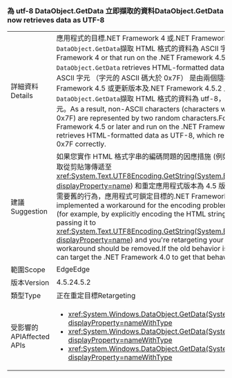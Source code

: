 ### <a name="dataobjectgetdata-now-retrieves-data-as-utf-8"></a><span data-ttu-id="f84c8-101">為 utf-8 DataObject.GetData 立即擷取的資料</span><span class="sxs-lookup"><span data-stu-id="f84c8-101">DataObject.GetData now retrieves data as UTF-8</span></span>

|   |   |
|---|---|
|<span data-ttu-id="f84c8-102">詳細資料</span><span class="sxs-lookup"><span data-stu-id="f84c8-102">Details</span></span>|<span data-ttu-id="f84c8-103">應用程式的目標.NET Framework 4 或.NET Framework 4.5.1 或舊版中，執行<code>DataObject.GetData</code>擷取 HTML 格式的資料為 ASCII 字串。</span><span class="sxs-lookup"><span data-stu-id="f84c8-103">For apps that target the .NET Framework 4 or that run on the .NET Framework 4.5.1 or earlier versions, <code>DataObject.GetData</code> retrieves HTML-formatted data as an ASCII string.</span></span> <span data-ttu-id="f84c8-104">如此一來，非 ASCII 字元 （字元的 ASCII 碼大於 0x7F） 是由兩個隨機字元表示。若是目標為.NET Framework 4.5 或更新版本及.NET Framework 4.5.2 上執行的應用程式<code>DataObject.GetData</code>擷取 HTML 格式的資料為 utf-8，其中可以正確地表示大於 0x7F 的字元。</span><span class="sxs-lookup"><span data-stu-id="f84c8-104">As a result, non-ASCII characters (characters whose ASCII codes are greater than 0x7F) are represented by two random characters.For apps that target the .NET Framework 4.5 or later and run on the .NET Framework 4.5.2, <code>DataObject.GetData</code> retrieves HTML-formatted data as UTF-8, which represents characters greater than 0x7F correctly.</span></span>|
|<span data-ttu-id="f84c8-105">建議</span><span class="sxs-lookup"><span data-stu-id="f84c8-105">Suggestion</span></span>|<span data-ttu-id="f84c8-106">如果您實作 HTML 格式字串的編碼問題的因應措施 (例如，藉由明確地編碼的 HTML 字串擷取從剪貼簿傳遞至<xref:System.Text.UTF8Encoding.GetString(System.Byte[],System.Int32,System.Int32)?displayProperty=name>) 和重定應用程式版本為 4.5 版 4，因應措施就應該移除。如果因故需要舊的行為，應用程式可鎖定目標的.NET Framework 4.0，以取得該行為。</span><span class="sxs-lookup"><span data-stu-id="f84c8-106">If you implemented a workaround for the encoding problem with HTML-formatted strings (for example, by explicitly encoding the HTML string retrieved from the Clipboard by passing it to <xref:System.Text.UTF8Encoding.GetString(System.Byte[],System.Int32,System.Int32)?displayProperty=name>) and you're retargeting your app from version 4 to 4.5, that workaround should be removed.If the old behavior is needed for some reason, the app can target the .NET Framework 4.0 to get that behavior.</span></span>|
|<span data-ttu-id="f84c8-107">範圍</span><span class="sxs-lookup"><span data-stu-id="f84c8-107">Scope</span></span>|<span data-ttu-id="f84c8-108">Edge</span><span class="sxs-lookup"><span data-stu-id="f84c8-108">Edge</span></span>|
|<span data-ttu-id="f84c8-109">版本</span><span class="sxs-lookup"><span data-stu-id="f84c8-109">Version</span></span>|<span data-ttu-id="f84c8-110">4.5.2</span><span class="sxs-lookup"><span data-stu-id="f84c8-110">4.5.2</span></span>|
|<span data-ttu-id="f84c8-111">類型</span><span class="sxs-lookup"><span data-stu-id="f84c8-111">Type</span></span>|<span data-ttu-id="f84c8-112">正在重定目標</span><span class="sxs-lookup"><span data-stu-id="f84c8-112">Retargeting</span></span>|
|<span data-ttu-id="f84c8-113">受影響的 API</span><span class="sxs-lookup"><span data-stu-id="f84c8-113">Affected APIs</span></span>|<ul><li><xref:System.Windows.DataObject.GetData(System.String)?displayProperty=nameWithType></li><li><xref:System.Windows.DataObject.GetData(System.Type)?displayProperty=nameWithType></li><li><xref:System.Windows.DataObject.GetData(System.String,System.Boolean)?displayProperty=nameWithType></li></ul>|

